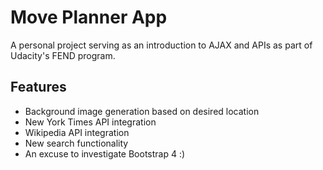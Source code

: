 # Move Planner App

A personal project serving as an introduction to AJAX and APIs as part of Udacity's FEND program.

## Features

- Background image generation based on desired location
- New York Times API integration
- Wikipedia API integration
- New search functionality
- An excuse to investigate Bootstrap 4 :)